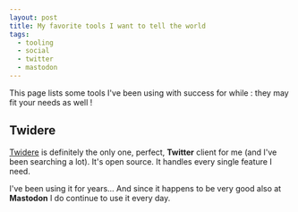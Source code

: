 ```yaml
---
layout: post
title: My favorite tools I want to tell the world
tags:
  - tooling
  - social
  - twitter
  - mastodon
---
```


This page lists some tools I've been using with success for while : they may fit your needs as well !

## Twidere

[Twidere](https://github.com/TwidereProject/Twidere-Android) is definitely the only one, perfect, **Twitter** client for me (and I've been searching a lot).
It's open source. It handles every single feature I need.

I've been using it for years... And since it happens to be very good also at **Mastodon** I do continue to use it every day.
